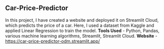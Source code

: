 ## Car-Price-Predictor
In this project, I have created a website and deployed it on Streamlit Cloud, which predicts the price of a
car. Here, I used a dataset from Kaggle and applied Linear Regression to train the model.
__Tools Used__ - Python, Pandas, various machine learning algorithms, Streamlit, Streamlit Cloud.
__Website__ - https://car-price-predictor-odm.streamlit.app/
